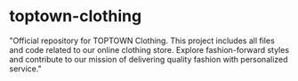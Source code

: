 # toptown-clothing
"Official repository for TOPTOWN Clothing. This project includes all files and code related to our online clothing store. Explore fashion-forward styles and contribute to our mission of delivering quality fashion with personalized service."
